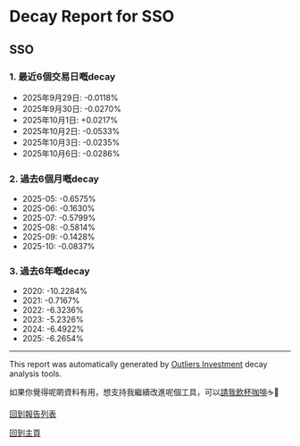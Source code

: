 # Decay Report for SSO

## SSO

### 1. 最近6個交易日嘅decay

- 2025年9月29日: -0.0118%
- 2025年9月30日: -0.0270%
- 2025年10月1日: +0.0217%
- 2025年10月2日: -0.0533%
- 2025年10月3日: -0.0235%
- 2025年10月6日: -0.0286%

### 2. 過去6個月嘅decay

- 2025-05: -0.6575%
- 2025-06: -0.1630%
- 2025-07: -0.5799%
- 2025-08: -0.5814%
- 2025-09: -0.1428%
- 2025-10: -0.0837%

### 3. 過去6年嘅decay

- 2020: -10.2284%
- 2021: -0.7167%
- 2022: -6.3236%
- 2023: -5.2326%
- 2024: -6.4922%
- 2025: -6.2654%

------------------------------
This report was automatically generated by [Outliers Investment](https://outliersecon.github.io/Outliers-Investment/) decay analysis tools.

如果你覺得呢啲資料有用，想支持我繼續改進呢個工具，可以[請我飲杯咖啡](https://buymeacoffee.com/outliersecon)☕🙏

[回到報告列表](https://outliersecon.github.io/Outliers-Investment/reports/reports_public)

[回到主頁](https://outliersecon.github.io/Outliers-Investment/)